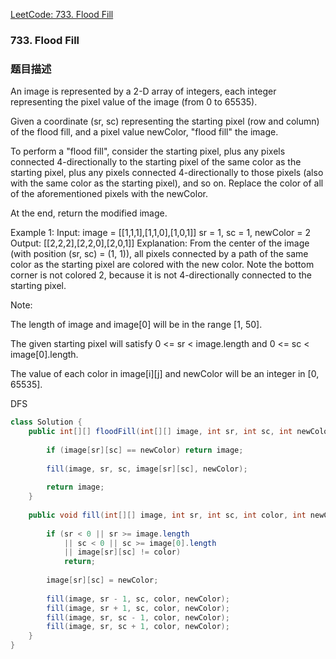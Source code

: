 [LeetCode: 733. Flood Fill](https://leetcode.com/problems/flood-fill/description/)

### 733. Flood Fill

### 题目描述

An image is represented by a 2-D array of integers, each integer representing the pixel value of the image (from 0 to 65535).

Given a coordinate (sr, sc) representing the starting pixel (row and column) of the flood fill, and a pixel value newColor, "flood fill" the image.

To perform a "flood fill", consider the starting pixel, plus any pixels connected 4-directionally to the starting pixel of the same color as the starting pixel, plus any pixels connected 4-directionally to those pixels (also with the same color as the starting pixel), and so on. Replace the color of all of the aforementioned pixels with the newColor.

At the end, return the modified image.

Example 1:
Input: 
image = [[1,1,1],[1,1,0],[1,0,1]]
sr = 1, sc = 1, newColor = 2
Output: [[2,2,2],[2,2,0],[2,0,1]]
Explanation: 
From the center of the image (with position (sr, sc) = (1, 1)), all pixels connected 
by a path of the same color as the starting pixel are colored with the new color.
Note the bottom corner is not colored 2, because it is not 4-directionally connected
to the starting pixel.

Note:

The length of image and image[0] will be in the range [1, 50].

The given starting pixel will satisfy 0 <= sr < image.length and 0 <= sc < image[0].length.

The value of each color in image[i][j] and newColor will be an integer in [0, 65535].


DFS
```java
class Solution {
    public int[][] floodFill(int[][] image, int sr, int sc, int newColor) {
        
        if (image[sr][sc] == newColor) return image;
        
        fill(image, sr, sc, image[sr][sc], newColor);
        
        return image;
    }
    
    public void fill(int[][] image, int sr, int sc, int color, int newColor) {
        
        if (sr < 0 || sr >= image.length 
            || sc < 0 || sc >= image[0].length
            || image[sr][sc] != color)
            return;
        
        image[sr][sc] = newColor;
        
        fill(image, sr - 1, sc, color, newColor);
        fill(image, sr + 1, sc, color, newColor);
        fill(image, sr, sc - 1, color, newColor);
        fill(image, sr, sc + 1, color, newColor);
    }
}
```